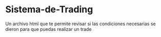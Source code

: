 # Sistema-de-Trading
Un archivo html que te permite revisar si las condiciones necesarias se dieron para que puedas realizar un trade
